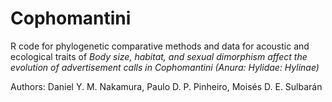 # Cophomantini

 R code for phylogenetic comparative methods and data for acoustic and ecological traits of *Body size, habitat, and sexual dimorphism affect the evolution of advertisement calls in Cophomantini (Anura: Hylidae: Hylinae)*
 
Authors: Daniel Y. M. Nakamura, Paulo D. P. Pinheiro, Moisés D. E. Sulbarán
